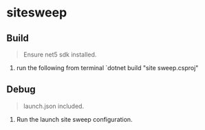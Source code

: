 # sitesweep

## Build
> Ensure net5 sdk installed. 
1. run the following from terminal `dotnet build "site sweep.csproj"

## Debug
> launch.json included. 
1. Run the launch site sweep configuration. 